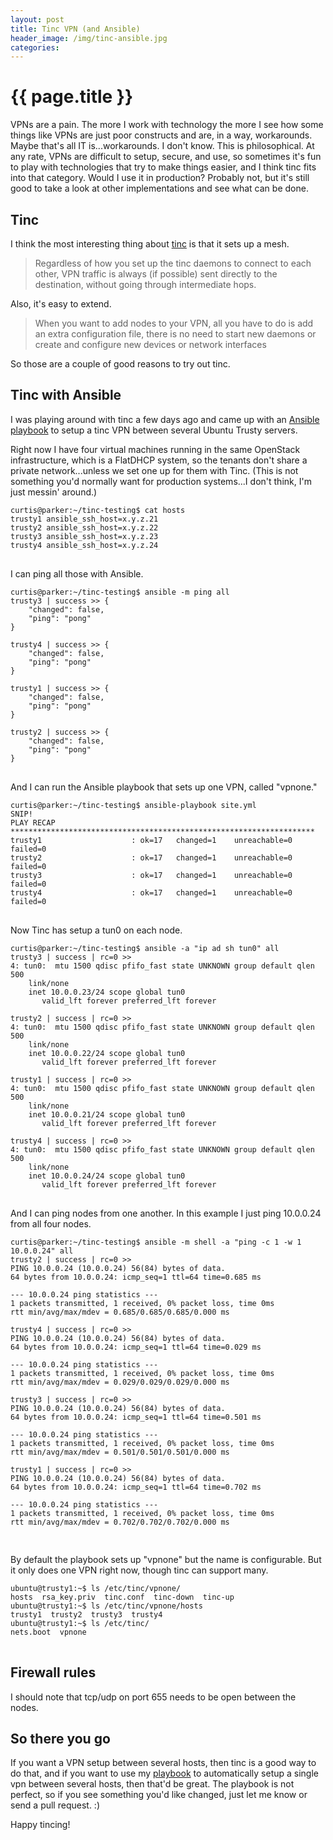 ```yaml
---
layout: post
title: Tinc VPN (and Ansible)
header_image: /img/tinc-ansible.jpg
categories:
---
```


# {{ page.title }}

VPNs are a pain. The more I work with technology the more I see how some things like VPNs are just poor constructs and are, in a way, workarounds. Maybe that's all IT is...workarounds. I don't know. This is philosophical. At any rate, VPNs are difficult to setup, secure, and use, so sometimes it's fun to play with technologies that try to make things easier, and I think tinc fits into that category. Would I use it in production? Probably not, but it's still good to take a look at other implementations and see what can be done.

## Tinc

I think the most interesting thing about [tinc](http://www.tinc-vpn.org/) is that it sets up a mesh.

> Regardless of how you set up the tinc daemons to connect to each other, VPN traffic is always (if possible) sent directly to the destination, without going through intermediate hops.

Also, it's easy to extend.

> When you want to add nodes to your VPN, all you have to do is add an extra configuration file, there is no need to start new daemons or create and configure new devices or network interfaces

So those are a couple of good reasons to try out tinc.

## Tinc with Ansible

I was playing around with tinc a few days ago and came up with an [Ansible playbook](https://github.com/ccollicutt/ansible-tinc) to setup a tinc VPN between several Ubuntu Trusty servers.

Right now I have four virtual machines running in the same OpenStack infrastructure, which is a FlatDHCP system, so the tenants don't share a private network...unless we set one up for them with Tinc. (This is not something you'd normally want for production systems...I don't think, I'm just messin' around.)

<pre>
<code>curtis@parker:~/tinc-testing$ cat hosts
trusty1 ansible_ssh_host=x.y.z.21
trusty2 ansible_ssh_host=x.y.z.22
trusty3 ansible_ssh_host=x.y.z.23
trusty4 ansible_ssh_host=x.y.z.24
</code>
</pre>

I can ping all those with Ansible.

<pre>
<code>curtis@parker:~/tinc-testing$ ansible -m ping all
trusty3 | success >> {
    "changed": false,
    "ping": "pong"
}

trusty4 | success >> {
    "changed": false,
    "ping": "pong"
}

trusty1 | success >> {
    "changed": false,
    "ping": "pong"
}

trusty2 | success >> {
    "changed": false,
    "ping": "pong"
}
</code>
</pre>

And I can run the Ansible playbook that sets up one VPN, called "vpnone."

<pre>
<code>curtis@parker:~/tinc-testing$ ansible-playbook site.yml
SNIP!
PLAY RECAP ********************************************************************
trusty1                    : ok=17   changed=1    unreachable=0    failed=0
trusty2                    : ok=17   changed=1    unreachable=0    failed=0
trusty3                    : ok=17   changed=1    unreachable=0    failed=0
trusty4                    : ok=17   changed=1    unreachable=0    failed=0
</code>
</pre>

Now Tinc has setup a tun0 on each node.

<pre>
<code>curtis@parker:~/tinc-testing$ ansible -a "ip ad sh tun0" all
trusty3 | success | rc=0 >>
4: tun0: <POINTOPOINT,MULTICAST,NOARP,UP,LOWER_UP> mtu 1500 qdisc pfifo_fast state UNKNOWN group default qlen 500
    link/none
    inet 10.0.0.23/24 scope global tun0
       valid_lft forever preferred_lft forever

trusty2 | success | rc=0 >>
4: tun0: <POINTOPOINT,MULTICAST,NOARP,UP,LOWER_UP> mtu 1500 qdisc pfifo_fast state UNKNOWN group default qlen 500
    link/none
    inet 10.0.0.22/24 scope global tun0
       valid_lft forever preferred_lft forever

trusty1 | success | rc=0 >>
4: tun0: <POINTOPOINT,MULTICAST,NOARP,UP,LOWER_UP> mtu 1500 qdisc pfifo_fast state UNKNOWN group default qlen 500
    link/none
    inet 10.0.0.21/24 scope global tun0
       valid_lft forever preferred_lft forever

trusty4 | success | rc=0 >>
4: tun0: <POINTOPOINT,MULTICAST,NOARP,UP,LOWER_UP> mtu 1500 qdisc pfifo_fast state UNKNOWN group default qlen 500
    link/none
    inet 10.0.0.24/24 scope global tun0
       valid_lft forever preferred_lft forever
</code>
</pre>

And I can ping nodes from one another. In this example I just ping 10.0.0.24 from all four nodes.

<pre>
<code>curtis@parker:~/tinc-testing$ ansible -m shell -a "ping -c 1 -w 1 10.0.0.24" all
trusty2 | success | rc=0 >>
PING 10.0.0.24 (10.0.0.24) 56(84) bytes of data.
64 bytes from 10.0.0.24: icmp_seq=1 ttl=64 time=0.685 ms

--- 10.0.0.24 ping statistics ---
1 packets transmitted, 1 received, 0% packet loss, time 0ms
rtt min/avg/max/mdev = 0.685/0.685/0.685/0.000 ms

trusty4 | success | rc=0 >>
PING 10.0.0.24 (10.0.0.24) 56(84) bytes of data.
64 bytes from 10.0.0.24: icmp_seq=1 ttl=64 time=0.029 ms

--- 10.0.0.24 ping statistics ---
1 packets transmitted, 1 received, 0% packet loss, time 0ms
rtt min/avg/max/mdev = 0.029/0.029/0.029/0.000 ms

trusty3 | success | rc=0 >>
PING 10.0.0.24 (10.0.0.24) 56(84) bytes of data.
64 bytes from 10.0.0.24: icmp_seq=1 ttl=64 time=0.501 ms

--- 10.0.0.24 ping statistics ---
1 packets transmitted, 1 received, 0% packet loss, time 0ms
rtt min/avg/max/mdev = 0.501/0.501/0.501/0.000 ms

trusty1 | success | rc=0 >>
PING 10.0.0.24 (10.0.0.24) 56(84) bytes of data.
64 bytes from 10.0.0.24: icmp_seq=1 ttl=64 time=0.702 ms

--- 10.0.0.24 ping statistics ---
1 packets transmitted, 1 received, 0% packet loss, time 0ms
rtt min/avg/max/mdev = 0.702/0.702/0.702/0.000 ms

</code>
</pre>

By default the playbook sets up "vpnone" but the name is configurable. But it only does one VPN right now, though tinc can support many.

<pre>
<code>ubuntu@trusty1:~$ ls /etc/tinc/vpnone/
hosts  rsa_key.priv  tinc.conf  tinc-down  tinc-up
ubuntu@trusty1:~$ ls /etc/tinc/vpnone/hosts
trusty1  trusty2  trusty3  trusty4
ubuntu@trusty1:~$ ls /etc/tinc/
nets.boot  vpnone
</code>
</pre>

## Firewall rules

I should note that tcp/udp on port 655 needs to be open between the nodes.

## So there you go

If you want a VPN setup between several hosts, then tinc is a good way to do that, and if you want to use my [playbook](https://github.com/ccollicutt/ansible-tinc) to automatically setup a single vpn between several hosts, then that'd be great. The playbook is not perfect, so if you see something you'd like changed, just let me know or send a pull request. :)

Happy tincing!
